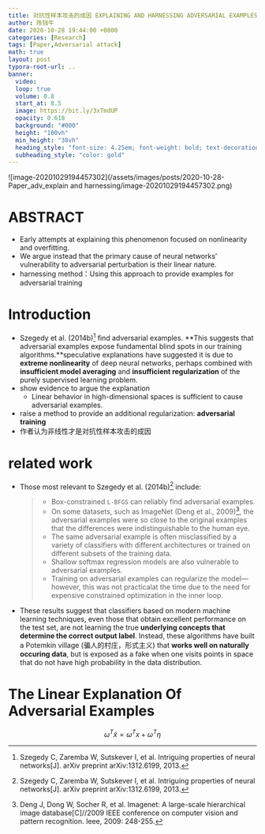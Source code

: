 ```yaml
---
title: 对抗性样本攻击的成因 EXPLAINING AND HARNESSING ADVERSARIAL EXAMPLES
author: 陈钱牛
date: 2020-10-28 19:44:00 +0800
categories: [Research]
tags: [Paper,Adversarial attack]
math: true
layout: post
typora-root-url: ..
banner:
  video:
  loop: true
  volume: 0.8
  start_at: 8.5
  image: https://bit.ly/3xTmdUP
  opacity: 0.618
  background: "#000"
  height: "100vh"
  min_height: "38vh"
  heading_style: "font-size: 4.25em; font-weight: bold; text-decoration: underline"
  subheading_style: "color: gold"
---
```


![image-20201029194457302](/assets/images/posts/2020-10-28-Paper_adv_explain and harnessing/image-20201029194457302.png)

# ABSTRACT

- Early attempts at explaining this phenomenon focused on nonlinearity and overfitting.
- We argue instead that the primary cause of neural networks’ vulnerability to adversarial
	perturbation is their linear nature.
- harnessing method：Using this approach to provide examples for adversarial training

# Introduction

- Szegedy et al. (2014b)[^1] find adversarial examples. **This suggests that adversarial examples expose fundamental blind spots in our training algorithms.**speculative explanations have suggested it is due to **extreme nonlinearity** of deep neural networks, perhaps combined with **insufficient model averaging** and **insufficient regularization** of the purely supervised learning problem.
- show evidence to argue the explanation
	- Linear behavior in high-dimensional spaces is sufficient to cause adversarial examples.
- raise a method to provide an additional regularization: **adversarial training**
- 作者认为非线性才是对抗性样本攻击的成因

# related work

- Those most relevant to Szegedy et al. (2014b)[^1]  include:

	> - Box-constrained `L-BFGS` can reliably find adversarial examples.
	> -  On some datasets, such as ImageNet (Deng et al., 2009)[^2], the adversarial examples were so close to the original examples that the differences were indistinguishable to the human eye.
	> - The same adversarial example is often misclassified by a variety of classifiers with different architectures or trained on different subsets of the training data.
	> - Shallow softmax regression models are also vulnerable to adversarial examples.
	> - Training on adversarial examples can regularize the model—however, this was not practicalat the time due to the need for expensive constrained optimization in the inner loop.

- These results suggest that classifiers based on modern machine learning techniques, even those that obtain excellent performance on the test set, are not learning the true **underlying concepts that determine the correct output label**. Instead, these algorithms have built a Potemkin village (骗人的村庄，形式主义) that **works well on naturally occuring data**, but is exposed as a fake when one visits points in space that do not have high probability in the data distribution.

# The Linear Explanation Of Adversarial Examples


$$
\displaystyle{\omega^T\widetilde x=\omega^Tx+\omega^T\eta}
$$










[^1]: Szegedy C, Zaremba W, Sutskever I, et al. Intriguing properties of neural networks[J]. arXiv preprint arXiv:1312.6199, 2013.
[^2]:Deng J, Dong W, Socher R, et al. Imagenet: A large-scale hierarchical image database[C]//2009 IEEE conference on computer vision and pattern recognition. Ieee, 2009: 248-255.